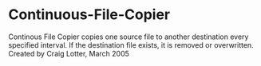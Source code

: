 Continuous-File-Copier
======================

Continous File Copier copies one source file to another destination every specified interval. If the destination file exists, it is removed or overwritten.  Created by Craig Lotter, March 2005
